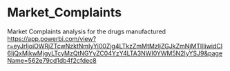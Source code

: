 # Market_Complaints
Market Complaints analysis for the drugs manufactured
https://app.powerbi.com/view?r=eyJrIjoiOWRjZTcwNzktNmIyYi00Zjg4LTkzZmMtMzljZGJkZmNjMTllIiwidCI6IjQxMjkwMjgyLTcyMzQtNGYyZC04YzY4LTA3NWI0YWM5N2IyYSJ9&pageName=562e79cd1db4f2cfdec8
